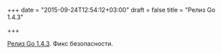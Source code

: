 +++
date = "2015-09-24T12:54:12+03:00"
draft = false
title = "Релиз Go 1.4.3"

+++

<p><a href="https://groups.google.com/forum/#!topic/golang-announce/iSIyW4lM4hY">Релиз Go 1.4.3</a>. Фикс безопасности.</p>

